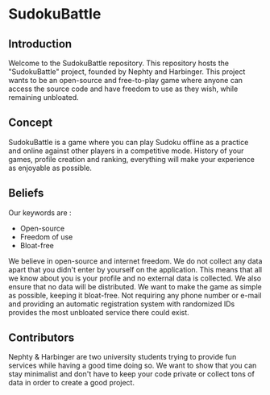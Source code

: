 # SudokuBattle

## Introduction

Welcome to the SudokuBattle repository. This repository hosts the "SudokuBattle" project, founded by Nephty and Harbinger.
This project wants to be an open-source and free-to-play game where anyone can access the source code and have freedom to use as they wish, while remaining unbloated.

## Concept

SudokuBattle is a game where you can play Sudoku offline as a practice and online against other players in a competitive mode.
History of your games, profile creation and ranking, everything will make your experience as enjoyable as possible.

## Beliefs

Our keywords are :
* Open-source
* Freedom of use
* Bloat-free

We believe in open-source and internet freedom. We do not collect any data apart that you didn't enter by yourself on the application. This means that all we know about you is your profile and no external data is collected. We also ensure that no data will be distributed.
We want to make the game as simple as possible, keeping it bloat-free. Not requiring any phone number or e-mail and providing an automatic registration system with randomized IDs provides the most unbloated service there could exist.

## Contributors

Nephty & Harbinger are two university students trying to provide fun services while having a good time doing so. We want to show that you can stay minimalist and don't have to keep your code private or collect tons of data in order to create a good project.
